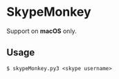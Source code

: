 SkypeMonkey
===========

Support on **macOS** only.

## Usage


```
$ skypeMonkey.py3 <skype username>
```
